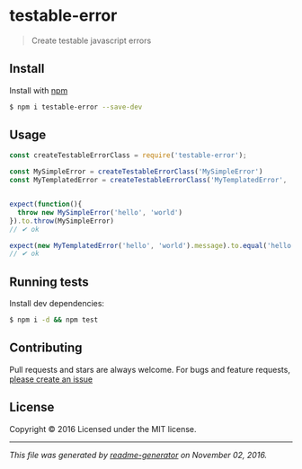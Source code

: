 # testable-error

> Create testable javascript errors

## Install

Install with [npm](https://www.npmjs.com/)

```sh
$ npm i testable-error --save-dev
```

## Usage

```js
const createTestableErrorClass = require('testable-error');

const MySimpleError = createTestableErrorClass('MySimpleError')
const MyTemplatedError = createTestableErrorClass('MyTemplatedError', '%s %s !')


expect(function(){
  throw new MySimpleError('hello', 'world')
}).to.throw(MySimpleError)
// ✔ ok

expect(new MyTemplatedError('hello', 'world').message).to.equal('hello world !')
// ✔ ok
```

## Running tests

Install dev dependencies:

```sh
$ npm i -d && npm test
```

## Contributing

Pull requests and stars are always welcome. For bugs and feature requests, [please create an issue](https://github.com/SafeMarket/testable-errors/issues)


## License

Copyright © 2016 []()
Licensed under the MIT license.

***

_This file was generated by [readme-generator](https://github.com/jonschlinkert/readme-generator) on November 02, 2016._